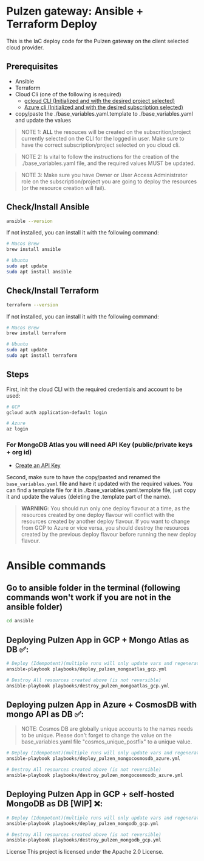 # Pulzen gateway: Ansible + Terraform Deploy

This is the IaC deploy code for the Pulzen gateway on the client selected cloud provider.

## Prerequisites

- Ansible
- Terraform
- Cloud Cli (one of the following is required)
  - [gcloud CLI (Initialized and with the desired project selected)](https://cloud.google.com/sdk/docs/install)
  - [Azure cli (Initialized and with the desired subscription selected)](https://learn.microsoft.com/en-us/cli/azure/install-azure-cli)
- copy/paste the ./base_variables.yaml.template to ./base_variables.yaml and update the values

> NOTE 1: **ALL** the resouces will be created on the subscrition/project currently selected on the CLI for the logged in user. Make sure to have the correct subscription/project selected on you cloud cli.

> NOTE 2: Is vital to follow the instructions for the creation of the ./base_variables.yaml file, and the required values MUST be updated.

> NOTE 3: Make sure you have Owner or User Access Administrator role on the subscription/project you are going to deploy the resources (or the resource creation will fail).

## Check/Install Ansible

```bash
ansible --version
```

If not installed, you can install it with the following command:

```bash
# Macos Brew
brew install ansible

# Ubuntu
sudo apt update
sudo apt install ansible
```

## Check/Install Terraform

```bash
terraform --version
```

If not installed, you can install it with the following command:

```bash
# Macos Brew
brew install terraform

# Ubuntu
sudo apt update
sudo apt install terraform
```

## Steps

First, init the cloud CLI with the required credentials and account to be used:

```bash
# GCP
gcloud auth application-default login

# Azure
az login
```

### For MongoDB Atlas you will need API Key (public/private keys + org id)

- [Create an API Key](https://www.mongodb.com/docs/atlas/configure-api-access-project/?msockid=1df97124b3fe669d314265e8b247677c#manage-programmatic-access-to-a-project)

Second, make sure to have the copy/pasted and renamed the `base_variables.yaml` file and have it updated with the required values. You can find a template file for it in ./base_variables.yaml.template file, just copy it and update the values (deleting the .template part of the name).

> **WARNING**: You should run only one deploy flavour at a time, as the resources created by one deploy flavour will conflict with the resources created by another deploy flavour. If you want to change from GCP to Azure or vice versa, you should destroy the resources created by the previous deploy flavour before running the new deploy flavour.

# Ansible commands

## Go to ansible folder in the terminal (following commands won't work if you are not in the ansible folder)

```bash
cd ansible
```

## Deploying Pulzen App in GCP + Mongo Atlas as DB ✅:

```bash
# Deploy (Idempotent)(multiple runs will only update vars and regenerate db password)
ansible-playbook playbooks/deploy_pulzen_mongoatlas_gcp.yml

# Destroy All resources created above (is not reversible)
ansible-playbook playbooks/destroy_pulzen_mongoatlas_gcp.yml
```

## Deploying pulzen App in Azure + CosmosDB with mongo API as DB ✅:

> NOTE: Cosmos DB are globally unique accounts to the names needs to be unique. Please don't forget to change the value on the base_variables.yaml file "cosmos_unique_postfix" to a unique value.
```bash
# Deploy (Idempotent)(multiple runs will only update vars and regenerate db password)
ansible-playbook playbooks/deploy_pulzen_mongocosmosdb_azure.yml

# Destroy All resources created above (is not reversible)
ansible-playbook playbooks/destroy_pulzen_mongocosmosdb_azure.yml
```

## Deploying Pulzen App in GCP + self-hosted MongoDB as DB [WIP] ❌:

```bash
# Deploy (Idempotent)(multiple runs will only update vars and regenerate db password)
ansible-playbook playbooks/deploy_pulzen_mongodb_gcp.yml

# Destroy All resources created above (is not reversible)
ansible-playbook playbooks/destroy_pulzen_mongodb_gcp.yml
```

License
This project is licensed under the Apache 2.0 License.
